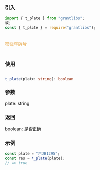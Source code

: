### 引入

```js
import { t_plate } from "grantlibs";
或;
const { t_plate } = require("grantlibs");
```

<div style="color: #E6A23C; fontSize: 18px; padding: 20px 0">
  校验车牌号
</div>

### 使用

```ts

t_plate(plate: string): boolean

```

### 参数

plate: string

### 返回

boolean: 是否正确

### 示例

```js
const plate = "京JB1295";
const res = t_plate(plate);
// => true
```
